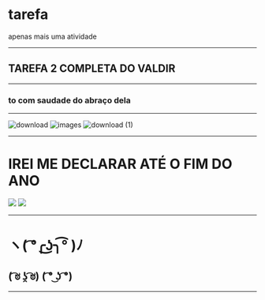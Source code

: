 # tarefa
apenas mais uma atividade
***
## TAREFA 2 COMPLETA DO VALDIR
***
### to com saudade do abraço dela
***
![download](https://user-images.githubusercontent.com/119547834/229229121-4ae9bfde-f9de-4a33-a74d-6e6f00d00605.jpg)
![images](https://user-images.githubusercontent.com/119547834/229229235-6c00c92d-7580-4b80-ade5-d3902e62d10d.jpg)
![download (1)](https://user-images.githubusercontent.com/119547834/229229295-047d49eb-412b-49f9-858d-5fd891b35653.jpg)

***

# **IREI ME DECLARAR ATÉ O FIM DO ANO**
![](https://media.tenor.com/WYsFmQDiMn8AAAAM/capivara.gif)
![](https://www.google.com/url?sa=i&url=https%3A%2F%2Ftenor.com%2Fview%2Fmaxwell-the-cat-gif-27272115&psig=AOvVaw3qyw9b-N2hjJQkCLMXLZxr&ust=1681337978279000&source=images&cd=vfe&ved=0CBEQjRxqFwoTCNDmrpnuov4CFQAAAAAdAAAAABAE)
***
# ヽ( ͡°╭͜ʖ╮͡° )ﾉ
## ( ͡ಠ ʖ̯ ͡ಠ)   ( ͡° ͜ʖ ͡°)

***
